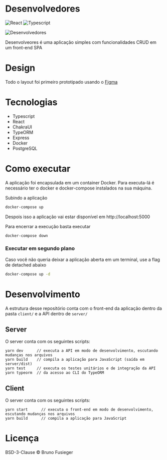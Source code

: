 # Desenvolvedores
![React](https://img.shields.io/badge/React-20232A?style=for-the-badge&logo=react&logoColor=61DAFB)
![Typescript](https://img.shields.io/badge/TypeScript-007ACC?style=for-the-badge&logo=typescript&logoColor=white)



![Desenvolvedores](https://user-images.githubusercontent.com/38868063/125140593-408e4700-e0e9-11eb-9e78-f555eb33c792.png)

Desenvolveores é uma aplicação simples com funcionalidades CRUD em um front-end SPA

# Design
Todo o layout foi primeiro prototipado usando o [Figma](https://www.figma.com/file/ULZv1VrjtoWdYfU6CMoE8k/Desenvolvedores?node-id=0%3A1)

# Tecnologias
 - Typescript
 - React
 - ChakraUI
 - TypeORM
 - Express
 - Docker
 - PostgreSQL

# Como executar
A aplicação foi encapsulada em um container Docker. Para executa-lá é necessário ter o docker e docker-compose instalados na sua máquina.

Subindo a aplicação
```bash
docker-compose up
```

Despois isso a aplicação vai estar disponível em http://localhost:5000

Para encerrar a execução basta executar

```bash
docker-compose down
```

### Executar em segundo plano
Caso você não queria deixar a aplicação aberta em um terminal, use a flag de detached abaixo

```bash
docker-compose up -d
```

# Desenvolvimento
A estrutura desse repositório conta com o front-end da aplicação dentro da pasta `client/` e a API dentro de `server/`

## Server
O server conta com os seguintes scripts:
```
yarn dev      // executa a API em modo de desenvolvimento, escutando mudanças nos arquivos
yarn build    // compila a aplicação para JavaScript (saída em server/dist)
yarn test     // executa os testes unitários e de integração da API
yarn typeorm  // da acesso ao CLI do TypeORM
```

## Client
O server conta com os seguintes scripts:
```
yarn start      // executa o front-end em modo de desenvolvimento, escutando mudanças nos arquivos
yarn build      // compila a aplicação para JavaScript
```

# Licença

BSD-3-Clause © Bruno Fusieger 
